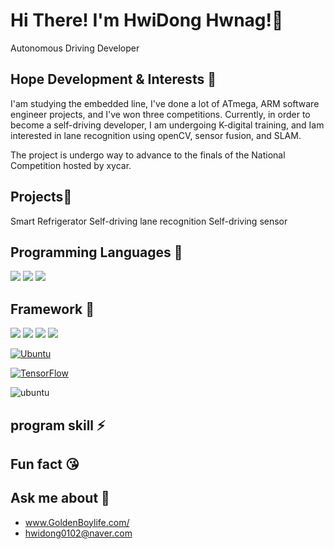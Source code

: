 # Hi There! I'm HwiDong Hwnag!👋
Autonomous Driving Developer

## Hope Development & Interests 🎨
I'am studying the embedded line, I've done a lot of ATmega, ARM software engineer projects, and I've won three competitions. 
Currently, in order to become a self-driving developer, I am undergoing K-digital training, and  Iam interested in lane recognition using openCV, sensor fusion, and SLAM. 

The project is undergo way to advance to the finals of the National Competition hosted by xycar.

## Projects🌱
Smart Refrigerator
Self-driving lane recognition
Self-driving sensor


## Programming Languages 👯
<img src="https://img.shields.io/badge/Python-3766AB?style=flat-square&logo=Python&logoColor=white"/>  <img src="https://img.shields.io/badge/C++-3766AB?style=flat-square&logo=C++&logoColor=red"/>  <img src="https://img.shields.io/badge/C-3766AB?style=flat-square&logo=c&logoColor=red"/>



## Framework 💎
<img src="https://img.shields.io/badge/numpy-3766AB?style=flat-square&logo=numpy&logoColor=red"/>  <img src="https://img.shields.io/badge/ros-3766AB?style=flat-square&logo=ros&logoColor=white"/>  <img src="https://img.shields.io/badge/opencv-3766AB?style=flat-square&logo=opencv&logoColor=blue"/>  <img src="https://img.shields.io/badge/Yolo-3766AB?style=flat-square&logo=Yolo&logoColor=Yellow"/>
  
   <p><a href="https://ubuntu.com/" rel="nofollow"><img src="https://camo.githubusercontent.com/2221f840fe3579879bd604dc54688965bd388c979c70152fe7e631de58098770/68747470733a2f2f696d672e736869656c64732e696f2f7374617469632f76313f7374796c653d666c61742d737175617265266c6162656c436f6c6f723d32313231323126636f6c6f723d653935343230266c6f676f436f6c6f723d653935343230266c6162656c3d266d6573736167653d5562756e7475266c6f676f3d7562756e74752623453935343230" alt="Ubuntu" data-canonical-src="https://img.shields.io/static/v1?style=flat-square&amp;labelColor=212121&amp;color=e95420&amp;logoColor=e95420&amp;label=&amp;message=Ubuntu&amp;logo=ubuntu&amp;#E95420" style="max-width: 100%;"></a></p>
 <p><a href="https://www.tensorflow.org/" rel="nofollow"><img src="https://camo.githubusercontent.com/dc3f2a5e799316b2f5e264363202e057edd82ca9f57263eaff8b4014f1b4a14e/68747470733a2f2f696d672e736869656c64732e696f2f7374617469632f76313f7374796c653d666c61742d737175617265266c6162656c436f6c6f723d32313231323126636f6c6f723d666636663030266c6f676f436f6c6f723d666636663030266c6162656c3d266d6573736167653d54656e736f72466c6f77266c6f676f3d74656e736f72666c6f772623464636463030" alt="TensorFlow" data-canonical-src="https://img.shields.io/static/v1?style=flat-square&amp;labelColor=212121&amp;color=ff6f00&amp;logoColor=ff6f00&amp;label=&amp;message=TensorFlow&amp;logo=tensorflow&amp;#FF6F00" style="max-width: 100%;"></a> 

![ubuntu](https://img.shields.io/badge/torch-violet?logo=torch)

## program skill ⚡


## Fun fact 😘  

##  Ask me about 💬
- www.GoldenBoylife.com/
- hwidong0102@naver.com


